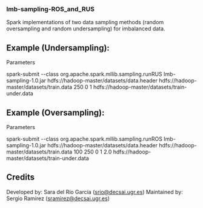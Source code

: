 ### Imb-sampling-ROS_and_RUS
Spark implementations of two data sampling methods (random oversampling and random undersampling) for imbalanced data.


## Example (Undersampling):

Parameters 
	<path-to-header>
	<path-to-train>
	<number-of-partition>
	<name-of-majority-class>
	<name-of-minority-class>
	<pathOutput>


spark-submit --class org.apache.spark.mllib.sampling.runRUS Imb-sampling-1.0.jar hdfs://hadoop-master/datasets/data.header hdfs://hadoop-master/datasets/train.data 250 0 1 hdfs://hadoop-master/datasets/train-under.data

## Example (Oversampling):


Parameters 
	<path-to-header>
	<path-to-train>
	<number-of-partition>
	<number-of-repartition>
	<name-of-majority-class>
	<name-of-minority-class>
	<oversampling-rate>
	<pathOutput>


spark-submit --class org.apache.spark.mllib.sampling.runROS Imb-sampling-1.0.jar hdfs://hadoop-master/datasets/data.header hdfs://hadoop-master/datasets/train.data 100 250 0 1 2.0 hdfs://hadoop-master/datasets/train-under.data

## Credits

Developed by: Sara del Río García (srio@decsai.ugr.es)
Maintained by: Sergio Ramírez (sramirez@decsai.ugr.es)
